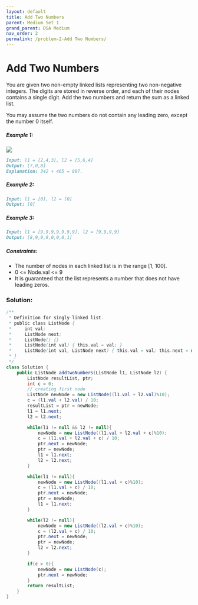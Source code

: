 ```yaml
---
layout: default
title: Add Two Numbers
parent: Medium Set 1
grand_parent: DSA Medium
nav_order: 2
permalink: /problem-2-Add Two Numbers/
---
```

# Add Two Numbers
You are given two non-empty linked lists representing two non-negative integers. The digits are stored in reverse order, and each of their nodes contains a single digit. Add the two numbers and return the sum as a linked list.

You may assume the two numbers do not contain any leading zero, except the number 0 itself.


##### Example 1:
![](../../assets/images/ds/addtwonumber1.jpeg)
```markdown
Input: l1 = [2,4,3], l2 = [5,6,4]
Output: [7,0,8]
Explanation: 342 + 465 = 807.
```
##### Example 2:
```markdown
Input: l1 = [0], l2 = [0]
Output: [0]
```
##### Example 3:
```markdown
Input: l1 = [9,9,9,9,9,9,9], l2 = [9,9,9,9]
Output: [8,9,9,9,0,0,0,1]
```

##### Constraints:
* The number of nodes in each linked list is in the range [1, 100].
* 0 <= Node.val <= 9
* It is guaranteed that the list represents a number that does not have leading zeros.

### Solution:
```java
/**
 * Definition for singly-linked list.
 * public class ListNode {
 *     int val;
 *     ListNode next;
 *     ListNode() {}
 *     ListNode(int val) { this.val = val; }
 *     ListNode(int val, ListNode next) { this.val = val; this.next = next; }
 * }
 */
class Solution {
    public ListNode addTwoNumbers(ListNode l1, ListNode l2) {
        ListNode resultList, ptr;
        int c = 0;
        // creating first node 
        ListNode newNode = new ListNode((l1.val + l2.val)%10);
        c = (l1.val + l2.val) / 10;
        resultList = ptr = newNode;
        l1 = l1.next;
        l2 = l2.next;

        while(l1 != null && l2 != null){
            newNode = new ListNode((l1.val + l2.val + c)%10);
            c = (l1.val + l2.val + c) / 10;
            ptr.next = newNode;
            ptr = newNode;
            l1 = l1.next;
            l2 = l2.next;
        } 

        while(l1 != null){
            newNode = new ListNode((l1.val + c)%10);
            c = (l1.val + c) / 10;
            ptr.next = newNode;
            ptr = newNode;
            l1 = l1.next;
        }

        while(l2 != null){
            newNode = new ListNode((l2.val + c)%10);
            c = (l2.val + c) / 10;
            ptr.next = newNode;
            ptr = newNode;
            l2 = l2.next;
        }

        if(c > 0){
            newNode = new ListNode(c);
            ptr.next = newNode;
        }
        return resultList;
    }
}
```